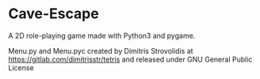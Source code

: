 # Cave-Escape
A 2D role-playing game made with Python3 and pygame.

Menu.py and Menu.pyc created by Dimitris Strovolidis at https://gitlab.com/dimitrisstr/tetris and released under GNU General Public License
